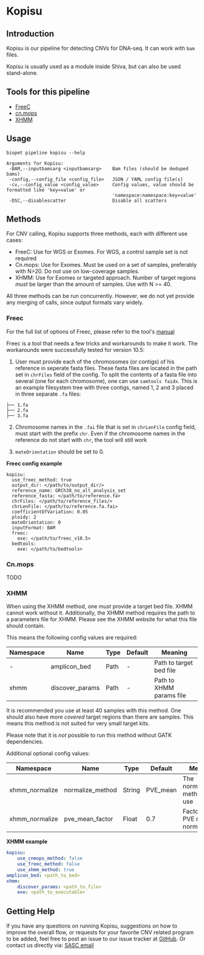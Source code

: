 # Kopisu 

## Introduction
Kopisu is our pipeline for detecting CNVs for DNA-seq.
It can work with `bam` files. 

Kopisu is usually used as a module inside Shiva, but can also be used stand-alone.
 
## Tools for this pipeline

* [FreeC](http://boevalab.com/FREEC/)
* [cn.mops](http://bioconductor.org/packages/release/bioc/html/cn.mops.html)
* [XHMM](http://atgu.mgh.harvard.edu/xhmm/tutorial.shtml)

## Usage

```
biopet pipeline kopisu --help

Arguments for Kopisu:
 -BAM,--inputbamsarg <inputbamsarg>    Bam files (should be deduped bams)
 -config,--config_file <config_file>   JSON / YAML config file(s)
 -cv,--config_value <config_value>     Config values, value should be formatted like 'key=value' or 
                                       'namespace:namespace:key=value'
 -DSC,--disablescatter                 Disable all scatters
```

## Methods

For CNV calling, Kopisu supports three methods, each with different use cases: 
 
 * FreeC: Use for WGS or Exomes. For WGS, a control sample set is not required
 * Cn.mops: Use for Exomes. Must be used on a set of samples, preferably with N>20. Do not use on low-coverage samples.
 * XHMM: Use for Exomes or targeted approach. Number of target regions _must_ be larger than the amount of samples. Use with N >= 40.
 
All three methods can be run concurrently. However, we do not yet provide any merging of calls, since output formats vary widely.

### Freec 

For the full list of options of Freec, please refer to the tool's [manual](http://boevalab.com/FREEC/tutorial.html)

Freec is a tool that needs a few tricks and workarounds to make it work. The workarounds were successfully tested for version 10.5:

1. User must provide each of the chromosomes (or contigs) of his reference in seperate fasta files. These fasta files
 are located in the path set in `chrFiles` field of the config. To split the contents of a fasta file into several 
 (one for each chromosome), one can use `samtools faidx`. This is an example filesystem tree with three contigs, 
 named 1, 2 and 3 placed in three separate `.fa` files:  
```
├── 1.fa
├── 2.fa
├── 3.fa
```

2. Chromosome names in the `.fai` file that is set in `chrLenFile` config field, must start with the prefix `chr`. Even if the chromosome names in the reference do not start with `chr`, the tool will still work  

3. `mateOrientation` should be set to 0. 

**Freec config example**

```
kopisu: 
  use_freec_method: true  
  output_dir: </path/to/output_dir/>
  reference_name: GRCh38_no_alt_analysis_set
  reference_fasta: </path/to/reference.fa>
  chrFiles: </path/to/reference_files/>
  chrLenFile: </path/to/reference.fa.fai>
  coefficientOfVariation: 0.05
  ploidy: 2
  mateOrientation: 0
  inputFormat: BAM
  freec:
    exe: </path/to/freec_v10.5>
  bedtools:
    exe: </path/to/bedtools>

```


### Cn.mops

TODO


### XHMM 

When using the XHMM method, one _must_ provide a target bed file. 
XHMM cannot work without it. 
Additionally, the XHMM method requires the path to a parameters file for XHMM. 
Please see the XHMM website for what this file should contain.
 
This means the following config values are required:

| Namespace | Name | Type | Default | Meaning |
| --------- | ---- | ---- | ------- | ------- |
| - | amplicon_bed | Path | - | Path to target bed file |
| xhmm | discover_params | Path | - | Path to XHMM params file |

It is recommended you use at least 40 samples with this method. 
One should also have more _covered_ target regions than there are samples.
This means this method is not suited for very small target kits. 

Please note that it is _not_ possible to run this method without GATK dependencies. 

Additional optional config values:

| Namespace | Name | Type | Default | Meaning | 
| --------- | ---- | ---- | ------- | ------- |
| xhmm_normalize | normalize_method | String | PVE_mean | The normalization method to use |
| xhmm_normalize | pve_mean_factor | Float | 0.7 |  Factor for PVE mean normalization |


**XHMM example**

```yaml
kopisu:
    use_cnmops_method: false
    use_freec_method: false
    use_xhmm_method: true
amplicon_bed: <path_to_bed>
xhmm:
    discover_params: <path_to_file>
    exe: <path_to_executable>
```

## Getting Help

If you have any questions on running Kopisu, suggestions on how to improve the overall flow, or requests for your favorite CNV related program to be added, feel free to post an issue to our issue tracker at [GitHub](https://github.com/biopet/biopet).
Or contact us directly via: [SASC email](mailto:SASC@lumc.nl)